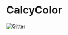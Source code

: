 # CalcyColor

[![Gitter](https://badges.gitter.im/al3xv3gas/CalcyColor.svg)](https://gitter.im/al3xv3gas/CalcyColor?utm_source=badge&utm_medium=badge&utm_campaign=pr-badge&utm_content=badge)